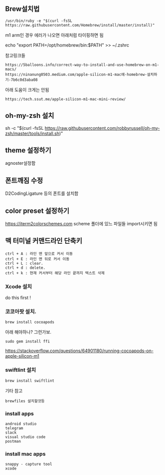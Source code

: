 ## Brew설치법
```
/usr/bin/ruby -e "$(curl -fsSL https://raw.githubusercontent.com/Homebrew/install/master/install)"
```
m1 arm인 경우  에러가 나오면 아래처럼 타이핑하면 됨

echo "export PATH=/opt/homebrew/bin:$PATH" >> ~/.zshrc

참고링크들 
```
https://5balloons.info/correct-way-to-install-and-use-homebrew-on-m1-macs/
https://ninanung0503.medium.com/apple-silicon-m1-mac에-homebrew-설치하기-7b6c0d3aba08
```

아래 도움이 크게는 안됨
```
https://tech.ssut.me/apple-silicon-m1-mac-mini-review/
```

## oh-my-zsh 설치
sh -c "$(curl -fsSL https://raw.githubusercontent.com/robbyrussell/oh-my-zsh/master/tools/install.sh)"

## theme 설정하기
agnoster설정함

## 폰트깨짐 수정 
D2CodingLigature 등의 폰트를 설치함

## color preset 설정하기
https://iterm2colorschemes.com
scheme 폴더에 있느 파일들 import시키면 됨

## 맥 터미널 커맨드라인 단축키
```
ctrl + A : 라인 맨 앞으로 커서 이동
ctrl + E : 라인 맨 뒤로 커서 이동
ctrl + L : clear.
ctrl + d : delete.
ctrl + k : 현재 커서부터 해당 라인 끝까지 텍스트 삭제
```
### Xcode 설치
do this first !

### 코코아팟 설치.
```
brew install cocoapods
```
아래 해야하나? 그런가보.
```
sudo gem install ffi
```
https://stackoverflow.com/questions/64901180/running-cocoapods-on-apple-silicon-m1

### swiftlint 설치
```
brew install swiftlint
```

기타 참고
```
brewfiles 설치할것등
```

### install apps
```
android studio
telegram
slack
visual studio code
postman

```

### install mac apps
```
snappy - capture tool
xcode

```


